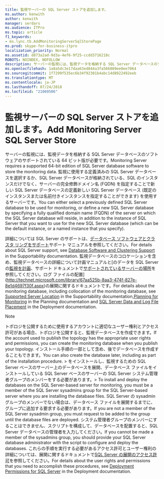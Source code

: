 ```yaml
---
title: 監視サーバーの SQL Server ストアを追加します。
ms.author: kenwith
author: kenwith
manager: serdars
ms.audience: ITPro
ms.topic: article
f1_keywords:
- ms.lync.tb.AddMonitoringServerSqlStorePage
ms.prod: skype-for-business-itpro
localization_priority: Normal
ms.assetid: d873a2ad-9d3a-4ef6-9f25-ccdd3716218c
ROBOTS: NOINDEX, NOFOLLOW
description: サーバーの監視には、監視データを格納する SQL Server データベースのソフトウェアのサポートされている 64 ビット版が必要です。 監視に使用する定義済みの SQL Server データベースを選択するか、SQL Server データベースが格納されている、SQL のインスタンスだけでなく、サーバーの完全修飾ドメイン名 (FQDN) を指定することで新しい SQL Server データベースの定義新しい SQL Server データベース (既定のインスタンスまたは名前付きインスタンスを指定することができます) を使用するサーバーです。
ms.openlocfilehash: 1a8a5dc3e17daa63ed844a3fa566089ee0ee7064
ms.sourcegitcommit: 1f7299f535ec6b34f92301b4abc14d8922492eeb
ms.translationtype: MT
ms.contentlocale: ja-JP
ms.lasthandoff: 07/24/2018
ms.locfileid: "21069506"
---
```

# <a name="add-monitoring-server-sql-server-store"></a><span data-ttu-id="1b7ab-104">監視サーバーの SQL Server ストアを追加します。</span><span class="sxs-lookup"><span data-stu-id="1b7ab-104">Add Monitoring Server SQL Server Store</span></span>
 
<span data-ttu-id="1b7ab-105">サーバーの監視には、監視データを格納する SQL Server データベースのソフトウェアのサポートされている 64 ビット版が必要です。</span><span class="sxs-lookup"><span data-stu-id="1b7ab-105">Monitoring Server requires a supported 64-bit edition of SQL Server database software to store the monitoring data.</span></span> <span data-ttu-id="1b7ab-106">監視に使用する定義済みの SQL Server データベースを選択するか、SQL Server データベースが格納されている、SQL のインスタンスだけでなく、サーバーの完全修飾ドメイン名 (FQDN) を指定することで新しい SQL Server データベースの定義新しい SQL Server データベース (既定のインスタンスまたは名前付きインスタンスを指定することができます) を使用するサーバーです。</span><span class="sxs-lookup"><span data-stu-id="1b7ab-106">You can either select a previously defined SQL Server database to be used for monitoring, or define a new SQL Server database by specifying a fully qualified domain name (FQDN) of the server on which the SQL Server database will reside, in addition to the instance of SQL Server that you want to use for the new SQL Server database (which can be the default instance, or a named instance that you specify).</span></span>
  
<span data-ttu-id="1b7ab-107">詳細については SQL Server のサポートは、[データベース ソフトウェアとクラスタ リングをサポート](http://technet.microsoft.com/library/e05d0032-bbea-4e61-987d-d07b1c045fd5.aspx)サポート マニュアルを参照してください。</span><span class="sxs-lookup"><span data-stu-id="1b7ab-107">For details about SQL Server support, see [Database Software and Clustering Support](http://technet.microsoft.com/library/e05d0032-bbea-4e61-987d-d07b1c045fd5.aspx) in the Supportability documentation.</span></span> <span data-ttu-id="1b7ab-108">監視データベースのコロケーションを含め、監視データベースの詳細について計画マニュアルと[のデータを SQL Server の[監視を計画](http://technet.microsoft.com/library/26cead5a-183c-42f1-a4b0-0e8d61c6159d.aspx)、サポート ドキュメントで[サポートされているサーバーの場所](http://technet.microsoft.com/library/3be990a1-5485-4b83-b73f-947ac97821f9.aspx)を参照してください。ログ ファイルの配置](http://technet.microsoft.com/library/67aa525b-8aa3-474f-827e-8e1d4697f30f.aspx)の展開に関するドキュメントです。</span><span class="sxs-lookup"><span data-stu-id="1b7ab-108">For details about the monitoring database, including collocation of the monitoring database, see [Supported Server Location](http://technet.microsoft.com/library/3be990a1-5485-4b83-b73f-947ac97821f9.aspx) in the Supportability documentation,[Planning for Monitoring](http://technet.microsoft.com/library/26cead5a-183c-42f1-a4b0-0e8d61c6159d.aspx) in the Planning documentation and [SQL Server Data and Log File Placement](http://technet.microsoft.com/library/67aa525b-8aa3-474f-827e-8e1d4697f30f.aspx) in the Deployment documentation.</span></span>
  
> [!NOTE]
> <span data-ttu-id="1b7ab-109">トポロジを公開するために使用するアカウントに適切なユーザー権利とアクセス許可がある場合、トポロジを公開すると、監視データベースを作成できます。</span><span class="sxs-lookup"><span data-stu-id="1b7ab-109">If the account used to publish the topology has the appropriate user rights and permissions, you can create the monitoring database when you publish your topology.</span></span> <span data-ttu-id="1b7ab-110">インストール手順の一部として含め、後でデータベースを作成することもできます。</span><span class="sxs-lookup"><span data-stu-id="1b7ab-110">You can also create the database later, including as part of the installation procedure.</span></span> <span data-ttu-id="1b7ab-111">> をインストールし、監視するための SQL Server ベースのサーバー上のデータベースを展開、データベース ファイルをインストールしている SQL Server ベースのサーバーの SQL Server システム管理者グループのメンバーをする必要があります。</span><span class="sxs-lookup"><span data-stu-id="1b7ab-111">> To install and deploy the databases on the SQL Server-based server for monitoring, you must be a member of the SQL Server sysadmins group for the SQL Server-based server where you are installing the database files.</span></span> <span data-ttu-id="1b7ab-112">SQL Server の sysadmin グループのメンバーでない場合は、データベース ファイルを展開するまでに、グループに追加する要求する必要があります。</span><span class="sxs-lookup"><span data-stu-id="1b7ab-112">If you are not a member of the SQL Server sysadmin group, you must request to be added to the group until the database files are deployed.</span></span> <span data-ttu-id="1b7ab-113">システム管理者グループのメンバーにすることはできません、スクリプトを構成して、データベースを配置すると、SQL Server データベースの管理者を入力してください。</span><span class="sxs-lookup"><span data-stu-id="1b7ab-113">If you cannot be made a member of the sysadmins group, you should provide your SQL Server database administrator with the script to configure and deploy the databases.</span></span> <span data-ttu-id="1b7ab-114">これらの手順を実行する必要があるアクセス許可とユーザー権利の詳細については、展開に関するドキュメントで[SQL Server の展開のアクセス許可](http://technet.microsoft.com/library/56ea0c02-bcf5-4d45-aa13-570531c29074.aspx)を参照してください。</span><span class="sxs-lookup"><span data-stu-id="1b7ab-114">For details about the user rights and permissions that you need to accomplish these procedures, see [Deployment Permissions for SQL Server](http://technet.microsoft.com/library/56ea0c02-bcf5-4d45-aa13-570531c29074.aspx) in the Deployment documentation.</span></span>
  


